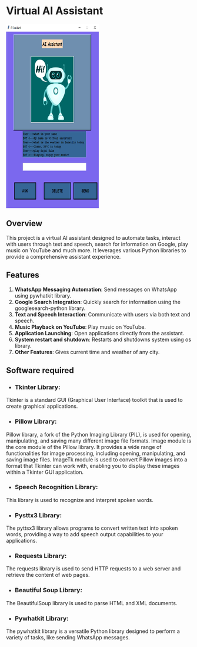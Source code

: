 # Virtual AI Assistant
<a target="blank"><img align="center" src="https://github.com/Nikki-ta/AI_assistant/blob/main/bot.png" height="500" width="50%"></a>

## Overview
This project is a virtual AI assistant designed to automate tasks, interact with users through text and speech, search for information on Google, play music on YouTube and much more. It leverages various Python libraries to provide a comprehensive assistant experience.

## Features
  1. **WhatsApp Messaging Automation**: Send messages on WhatsApp using pywhatkit library.
  2. **Google Search Integration**: Quickly search for information using the googlesearch-python library.
  3. **Text and Speech Interaction**: Communicate with users via both text and speech.
  4. **Music Playback on YouTube**: Play music on YouTube.
  5. **Application Launching**: Open applications directly from the assistant.
  6. **System restart and shutdown**: Restarts and shutdowns system using os library.
  7. **Other Features**: Gives current time and weather of any city.

## Software required
* ### Tkinter Library:
 Tkinter is a standard GUI (Graphical User Interface) toolkit that is used to create graphical applications.
* ### Pillow Library:
Pillow library, a fork of the Python Imaging Library (PIL), is used for opening, manipulating, and saving many different image file formats.
  Image module is the core module of the Pillow library. It provides a wide range of functionalities for image processing, including opening, manipulating, and saving image files.
  ImageTk module is used to convert Pillow images into a format that Tkinter can work with, enabling you to display these images within a Tkinter GUI application.
* ### Speech Recognition Library:
This library is used to recognize and interpret spoken words.
* ### Pysttx3 Library:
The pyttsx3 library allows programs to convert written text into spoken words, providing a way to add speech output capabilities to your applications.
* ### Requests Library:
The requests library is used to send HTTP requests to a web server and retrieve the content of web pages. 
* ### Beautiful Soup Library:
The BeautifulSoup library is used to parse HTML and XML documents. 
* ### Pywhatkit Library:
The pywhatkit library is a versatile Python library designed to perform a variety of tasks, like sending WhatsApp messages. 
